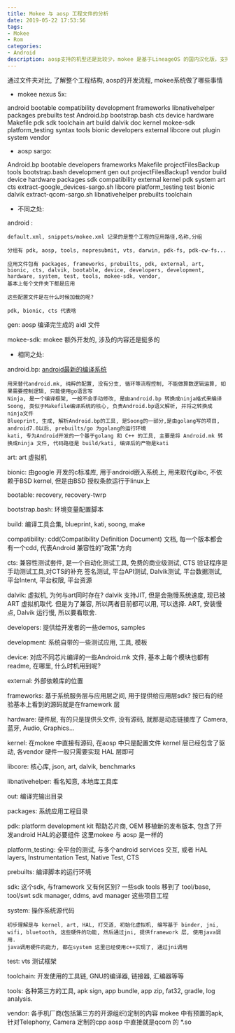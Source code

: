 ```yaml
---
title: Mokee 与 aosp 工程文件的分析
date: 2019-05-22 17:53:56
tags: 
- Mokee
- Rom
categories: 
- Android
description: aosp支持的机型还是比较少，mokee 是基于LineageOS 的国内汉化版，支持更多的机型，本文开始研究mokee, 首先还是弄清楚每个文件夹的作用。 
---
```


通过文件夹对比, 了解整个工程结构, aosp的开发流程, mokee系统做了哪些事情

- mokee nexus 5x:

android     bootable        compatibility  development  frameworks  libnativehelper  packages          prebuilts  test
Android.bp  bootstrap.bash  cts            device       hardware    Makefile         pdk               sdk        toolchain
art         build           dalvik         doc          kernel      mokee-sdk        platform_testing  syntax     tools
bionic                      developers     external     libcore     out              plugin            system     vendor

- aosp sargo:

Android.bp   bootable        developers                       frameworks       Makefile          projectFilesBackup   tools
             bootstrap.bash  development                      gen              out               projectFilesBackup1  vendor
             build           device                           hardware         packages          sdk
             compatibility   external                         kernel           pdk               system
art          cts             extract-google_devices-sargo.sh  libcore          platform_testing  test
bionic       dalvik          extract-qcom-sargo.sh            libnativehelper  prebuilts         toolchain

- 不同之处:

android :

    default.xml, snippets/mokee.xml 记录的是整个工程的应用路径,名称,分组

    分组有 pdk, aosp, tools, nopresubmit, vts, darwin, pdk-fs, pdk-cw-fs...  

    应用文件包有 packages, frameworks, prebuilts, pdk, external, art, bionic, cts, dalvik, bootable, device, developers, development, hardware, system, test, tools, mokee-sdk, vendor, 
    基本上每个文件夹下都是应用

    这些配置文件是在什么时候加载的呢? 

    pdk, bionic, cts 代表啥

gen:
    aosp 编译完生成的 aidl 文件

mokee-sdk:
    mokee 额外开发的, 涉及的内容还是挺多的 

- 相同之处:

android.bp:
    [android最新的编译系统](http://gityuan.com/2018/06/02/android-bp/)

    用来替代android.mk, 纯粹的配置, 没有分支, 循环等流程控制, 不能做算数逻辑运算, 如果需要控制逻辑, 只能使用go语言写
    Ninja, 是一个编译框架, 一般不会手动修改, 是由android.bp 转换成ninja格式来编译
    Soong, 类似于Makefile编译系统的核心, 负责Android.bp语义解析, 并将之转换成ninja文件
    Blueprint, 生成, 解析Android.bp的工具, 是Soong的一部分,是由golang写的项目, android7.0以后, prebuilts/go 为golang的运行环境
    kati, 专为Android开发的一个基于golang 和 C++ 的工具, 主要是将 Android.mk 转换成ninja 文件, 代码路径是 build/kati, 编译后的产物是kati

art:
    art 虚拟机

bionic: 
    由google 开发的c标准库, 用于android嵌入系统上, 用来取代glibc, 不依赖于BSD kernel, 但是由BSD 授权条款运行于linux上

bootable: 
    recovery, recovery-twrp

bootstrap.bash:
    环境变量配置脚本

build: 
    编译工具合集, blueprint, kati, soong, make

compatibility: 
    cdd(Compatibility Definition Document) 文档, 每一个版本都会有一个cdd, 代表Android 兼容性的"政策"方向

cts: 
    兼容性测试套件, 是一个自动化测试工具, 免费的商业级测试, CTS 验证程序是手动测试工具,对CTS的补充
    签名测试, 平台API测试, Dalvik测试, 平台数据测试, 平台Intent, 平台权限, 平台资源

dalvik: 
    虚拟机, 为何与art同时存在? dalvik 支持JIT, 但是会拖慢系统速度, 现已被 ART 虚拟机取代. 但是为了兼容, 所以两者目前都可以用, 可以选择. ART, 安装慢点, Dalvik 运行慢, 所以要看取舍. 

developers: 
    提供给开发者的一些demos, samples

development: 
    系统自带的一些测试应用, 工具, 模板

device: 
    对应不同芯片编译的一些Android.mk 文件, 基本上每个模块也都有readme, 在哪里, 什么时机用到呢?

external: 
    外部依赖库的位置

frameworks: 
    基于系统服务层与应用层之间, 用于提供给应用层sdk? 按已有的经验基本上看到的源码就是在framework 层

hardware: 
    硬件层, 有的只是提供头文件, 没有源码, 就那是动态链接库了
    Camera, 蓝牙, Audio, Graphics... 

kernel: 
    在mokee 中直接有源码, 在aosp 中只是配置文件 
    kernel 层已经包含了驱动, 各vendor 硬件一般只需要实现 HAL 层即可

libcore: 
    核心库, json, art, dalvik, benchmarks

libnativehelper: 
    看名知意, 本地库工具库

out: 
    编译完输出目录

packages: 
    系统应用工程目录

pdk: 
    platform development kit
    帮助芯片商, OEM 移植新的发布版本, 包含了开发android HAL的必要组件
    这里mokee 与 aosp 是一样的

platform_testing: 
    全平台的测试, 与多个android services 交互, 或者 HAL layers, Instrumentation Test, Native Test, CTS

prebuilts: 
    编译脚本的运行环境

sdk: 
    这个sdk, 与framework 又有何区别?
    一些sdk tools 移到了 tool/base, tool/swt
    sdk manager, ddms, avd manager 这些项目工程

system: 
    操作系统源代码

    初步理解是与 kernel, art, HAL, 打交道, 初始化虚拟机, 编写基于 binder, jni, wifi, bluetooth, 这些硬件的功能, 然后通过jni, 提供framework 层, 使用java调用.
    java调用硬件的能力, 都在system 这里已经使用c++实现了, 通过jni调用

test: 
    vts 测试框架

toolchain: 
    开发使用的工具链, GNU的编译器, 链接器, 汇编器等等 

tools: 
    各种第三方的工具, apk sign, app bundle, app zip, fat32, gradle, log analysis.

vendor:
    各手机厂商(包括第三方的开源组织)定制的内容
    mokee 中有预置的apk, 针对Telephony, Camera 定制的cpp
    aosp 中直接就是qcom 的 *.so
